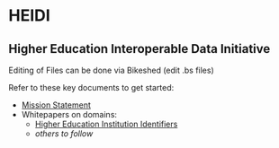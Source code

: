 # HEIDI

## Higher Education Interoperable Data Initiative

Editing of Files can be done via Bikeshed (edit .bs files)

Refer to these key documents to get started:

- [Mission Statement](https://knowledge-innovation-centre.github.io/HEIDI/)
- Whitepapers on domains:
    - [Higher Education Institution Identifiers](https://knowledge-innovation-centre.github.io/HEIDI/domains/EHEII)
    - *others to follow*
